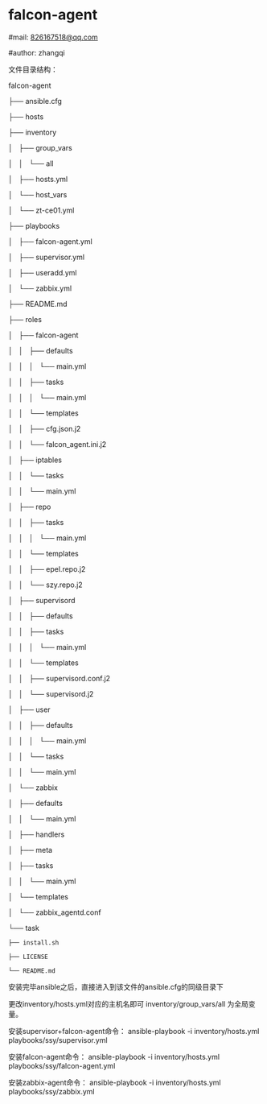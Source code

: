 # falcon-agent

#mail: 826167518@qq.com

#author: zhangqi

文件目录结构：

falcon-agent

├── ansible.cfg 

├── hosts

├── inventory

│   ├── group_vars

│   │   └── all

│   ├── hosts.yml

│   └── host_vars

│       └── zt-ce01.yml

├── playbooks

│   ├── falcon-agent.yml

│   ├── supervisor.yml

│   ├── useradd.yml

│   └── zabbix.yml

├── README.md

├── roles

│   ├── falcon-agent

│   │   ├── defaults

│   │   │   └── main.yml

│   │   ├── tasks

│   │   │   └── main.yml

│   │   └── templates

│   │       ├── cfg.json.j2

│   │       └── falcon_agent.ini.j2

│   ├── iptables

│   │   └── tasks

│   │       └── main.yml

│   ├── repo

│   │   ├── tasks

│   │   │   └── main.yml

│   │   └── templates

│   │       ├── epel.repo.j2

│   │       └── szy.repo.j2

│   ├── supervisord

│   │   ├── defaults

│   │   ├── tasks

│   │   │   └── main.yml

│   │   └── templates

│   │       ├── supervisord.conf.j2

│   │       └── supervisord.j2

│   ├── user

│   │   ├── defaults

│   │   │   └── main.yml

│   │   └── tasks

│   │       └── main.yml

│   └── zabbix

│       ├── defaults

│       │   └── main.yml

│       ├── handlers

│       ├── meta

│       ├── tasks

│       │   └── main.yml

│       └── templates

│           └── zabbix_agentd.conf

└── task

    ├── install.sh

    ├── LICENSE

    └── README.md


安装完毕ansible之后，直接进入到该文件的ansible.cfg的同级目录下

更改inventory/hosts.yml对应的主机名即可
inventory/group_vars/all 为全局变量。

安装supervisor+falcon-agent命令：
ansible-playbook -i inventory/hosts.yml playbooks/ssy/supervisor.yml 

安装falcon-agent命令：
ansible-playbook -i inventory/hosts.yml playbooks/ssy/falcon-agent.yml

安装zabbix-agent命令：
ansible-playbook -i inventory/hosts.yml playbooks/ssy/zabbix.yml
